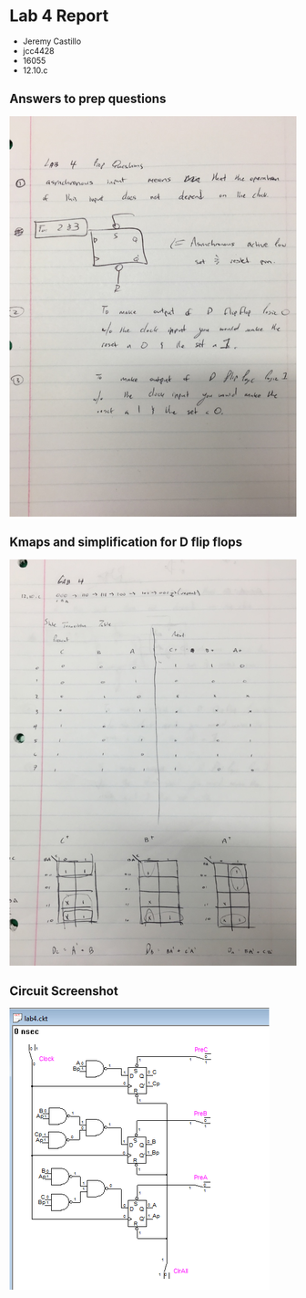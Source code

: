 # Lab 4 Report

* Jeremy Castillo
* jcc4428
* 16055
* 12.10.c

## Answers to prep questions
![Answers](screenshots/prep.jpg)

## Kmaps and simplification for D flip flops
![Kmaps](screenshots/simplification.jpg)

## Circuit Screenshot
![SimuAid Circuit](screenshots/circuitlab4.png)